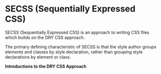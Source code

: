 # SECSS (Sequentially Expressed CSS)
SECSS (Sequentially Expressed CSS) is an approach to writing CSS files which builds on the DRY CSS approach.

The primary defining characteristic of SECSS is that the style author groups elements and classes by style declaration, rather than grouping style declarations by element or class.

**Introductions to the DRY CSS Approach**
